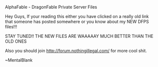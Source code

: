AlphaFable - DragonFable Private Server Files

Hey Guys, If your reading this either you have clicked on a really old link that someone has posted somewhere or you know about my NEW DFPS files!!!

STAY TUNED!!
THE NEW FILES ARE WAAAAAY MUCH BETTER THAN THE OLD ONES

Also you should join http://forum.nothingillegal.com/ for more cool shit.



~MentalBlank
